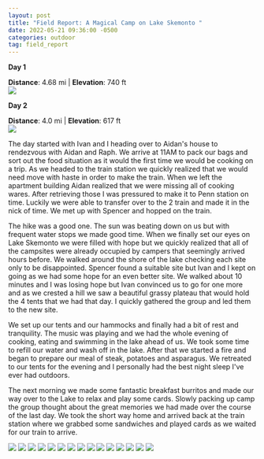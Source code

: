 ```yaml
---
layout: post
title: "Field Report: A Magical Camp on Lake Skemonto "
date: 2022-05-21 09:36:00 -0500
categories: outdoor
tag: field_report
---
```


**Day 1**

**Distance**: 4.68 mi | **Elevation**: 740 ft
<br/>
<a href="https://www.strava.com/activities/7187546878?share_sig=75F597551653262028"><img class="blog_img" src="https://baealex.s3.amazonaws.com/images/2022-5-21-harriman/route1.png"/>
</a>

**Day 2**

**Distance**: 4.0 mi | **Elevation**: 617 ft
<br/>
<a href="https://www.strava.com/activities/7187548930?share_sig=E2346C371653261999"><img class="blog_img" src="https://baealex.s3.amazonaws.com/images/2022-5-21-harriman/route2.png"/>
</a>

The day started with Ivan and I heading over to Aidan's house to rendezvous with Aidan and Raph. We arrive at 11AM to pack our bags and sort out the food situation as it would the first time we would be cooking on a trip. As we headed to the train station we quickly realized that we would need move with haste in order to make the train. When we left the apartment building Aidan realized that we were missing all of cooking wares. After retrieving those I was pressured to make it to Penn station on time. Luckily we were able to transfer over to the 2 train and made it in the nick of time. We met up with Spencer and hopped on the train.

The hike was a good one. The sun was beating down on us but with frequent water stops we made good time. When we finally set our eyes on Lake Skemonto we were filled with hope but we quickly realized that all of the campsites were already occupied by campers that seemingly arrived hours before. We walked around the shore of the lake checking each site only to be disappointed. Spencer found a suitable site but Ivan and I kept on going as we had some hope for an even better site. We walked about 10 minutes and I was losing hope but Ivan convinced us to go for one more and as we crested a hill we saw a beautiful grassy plateau that would hold the 4 tents that we had that day. I quickly gathered the group and led them to the new site.

We set up our tents and our hammocks and finally had a bit of rest and tranquility. The music was playing and we had the whole evening of cooking, eating and swimming in the lake ahead of us. We took some time to refill our water and wash off in the lake. After that we started a fire and began to prepare our meal of steak, potatoes and asparagus. We retreated to our tents for the evening and I personally had the best night sleep I've ever had outdoors.

The next morning we made some fantastic breakfast burritos and made our way over to the Lake to relax and play some cards. Slowly packing up camp the group thought about the great memories we had made over the course of the last day. We took the short way home and arrived back at the train station where we grabbed some sandwiches and played cards as we waited for our train to arrive.

<img class = "blog_img" src="https://baealex.s3.amazonaws.com/images/2022-5-21-harriman/3.jpg" />
<img class = "blog_img" src="https://baealex.s3.amazonaws.com/images/2022-5-21-harriman/2.jpg" />
<img class = "blog_img" src="https://baealex.s3.amazonaws.com/images/2022-5-21-harriman/4.jpg" />
<img class = "blog_img" src="https://baealex.s3.amazonaws.com/images/2022-5-21-harriman/5.jpg" />
<img class = "blog_img" src="https://baealex.s3.amazonaws.com/images/2022-5-21-harriman/7.jpg" />
<img class = "blog_img" src="https://baealex.s3.amazonaws.com/images/2022-5-21-harriman/8.jpg" />
<img class = "blog_img" src="https://baealex.s3.amazonaws.com/images/2022-5-21-harriman/9.jpg" />
<img class = "blog_img" src="https://baealex.s3.amazonaws.com/images/2022-5-21-harriman/10.jpg" />
<img class = "blog_img" src="https://baealex.s3.amazonaws.com/images/2022-5-21-harriman/11.jpg" />
<img class = "blog_img" src="https://baealex.s3.amazonaws.com/images/2022-5-21-harriman/12.jpg" />
<img class = "blog_img" src="https://baealex.s3.amazonaws.com/images/2022-5-21-harriman/1.png" />
<img class = "blog_img" src="https://baealex.s3.amazonaws.com/images/2022-5-21-harriman/6.jpg" />

<img class = "blog_img" src="https://baealex.s3.amazonaws.com/images/2022-5-21-harriman/1.gif" />
<img class = "blog_img" src="https://baealex.s3.amazonaws.com/images/2022-5-21-harriman/2.gif" />
<img class = "blog_img" src="https://baealex.s3.amazonaws.com/images/2022-5-21-harriman/3.gif" />
